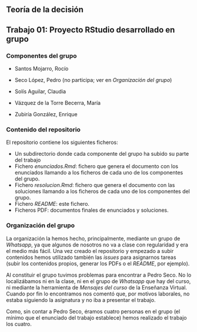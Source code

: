 ## Teoría de la decisión
## Trabajo 01: Proyecto RStudio desarrollado en grupo

### Componentes del grupo

-   Santos Mojarro, Rocío

-   Seco López, Pedro (no participa; ver en *Organización del grupo*)

-   Solís Aguilar, Claudia

-   Vázquez de la Torre Becerra, María

-   Zubiría González, Enrique

### Contenido del repositorio

El repositorio contiene los siguientes ficheros:

- Un subdirectorio donde cada componente del grupo ha subido su parte del trabajo
- Fichero *enunciados.Rmd*: fichero que genera el documento con los enunciados llamando a los ficheros de cada uno de los componentes del grupo.
- Fichero *resolucion.Rmd*: fichero que genera el documento con las soluciones llamando a los ficheros de cada uno de los componentes del grupo.
- Fichero *README*: este fichero.
- Ficheros PDF: documentos finales de enunciados y soluciones.

### Organización del grupo

La organización la hemos hecho, principalmente, mediante un grupo de *Whatsapp*, ya que algunos de nosotros no va a clase con regularidad y era el medio más fácil. Una vez creado el repositorio y empezado a subir contenidos hemos utilizado también las *issues* para asignarnos tareas (subir los contenidos propios, generar los PDFs o el *README*, por ejemplo).

Al constituir el grupo tuvimos problemas para encontrar a Pedro Seco. No lo localizábamos ni en la clase, ni en el grupo de *Whatsapp* que hay del curso, ni mediante la herramienta de *Mensajes del curso* de la Enseñanza Virtual. Cuando por fin lo encontramos nos comentó que, por motivos laborales, no estaba siguiendo la asignatura y no iba a presentar el trabajo.

Como, sin contar a Pedro Seco, éramos cuatro personas en el grupo (el mínimo que el enunciado del trabajo establece) hemos realizado el trabajo los cuatro.

